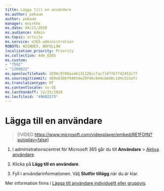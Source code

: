 ```yaml
---
title: Lägga till en användare
ms.author: pebaum
author: pebaum
manager: mnirkhe
ms.date: 04/21/2020
ms.audience: Admin
ms.topic: article
ms.service: o365-administration
ROBOTS: NOINDEX, NOFOLLOW
localization_priority: Priority
ms.collection: Adm_O365
ms.custom:
- "7592"
- "1200022"
ms.openlocfilehash: d288c9780aa46131128cc7ac7147fb7f42453c77
ms.sourcegitcommit: dd9eb38bf9403de29f46c844cb64bc1d4c515afc
ms.translationtype: MT
ms.contentlocale: sv-SE
ms.lasthandoff: 12/15/2020
ms.locfileid: "49692273"
---
```

# <a name="how-to-add-a-user"></a>Lägga till en användare

> [!VIDEO https://www.microsoft.com/videoplayer/embed/RE1FOfN?autoplay=false]

1. I administrationscentret för Microsoft 365 går du till **Användare** > [Aktiva användare](https://admin.microsoft.com/Adminportal/Home?source=applauncher#/users).

2. Klicka på **Lägg till en användare**.

3. Fyll i användarinformationen. Välj **Slutför tillägg** när du är klar.

Mer information finns i [Lägga till användare individuellt eller gruppvis](https://docs.microsoft.com/microsoft-365/admin/add-users/add-users).